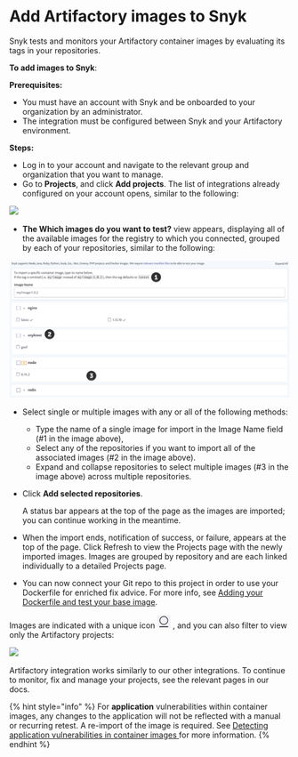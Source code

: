 # Add Artifactory images to Snyk

Snyk tests and monitors your Artifactory container images by evaluating its tags in your repositories.

**To add images to Snyk**:

**Prerequisites:**

* You must have an account with Snyk and be onboarded to your organization by an administrator.
* The integration must be configured between Snyk and your Artifactory environment.

**Steps:**

* Log in to your account and navigate to the relevant group and organization that you want to manage.
* Go to **Projects**, and click **Add projects**. The list of integrations already configured on your account opens, similar to the following:

![](../../../.gitbook/assets/uuid-dd01aab7-482f-0fc2-01de-c2427a14a0e0-en.png)

* **The Which images do you want to test?** view appears, displaying all of the available images for the registry to which you connected, grouped by each of your repositories, similar to the following:

![](<../../../.gitbook/assets/uuid-bd9cf629-f5fb-b28b-1fc1-40df2367a7f9-en (1) (1) (2) (4) (2) (1) (1) (1) (1) (1) (1) (1) (1) (1) (1) (1) (1) (1) (1) (1) (1) (1) (1) (1) (1) (1) (1) (1) (1) (1) (1) (1) (1) (1) (1) (1) (1) (1) (1) (1) (1) (1) (1) (1) (1) (1) (1) (1) (1) (1) ( (15).png>)

* Select single or multiple images with any or all of the following methods:
  * Type the name of a single image for import in the Image Name field (#1 in the image above),
  * Select any of the repositories if you want to import all of the associated images (#2 in the image above).
  * Expand and collapse repositories to select multiple images (#3 in the image above) across multiple repositories.
*   Click **Add selected repositories**.

    A status bar appears at the top of the page as the images are imported; you can continue working in the meantime.
* When the import ends, notification of success, or failure, appears at the top of the page. Click Refresh to view the Projects page with the newly imported images. Images are grouped by repository and are each linked individually to a detailed Projects page.
* You can now connect your Git repo to this project in order to use your Dockerfile for enriched fix advice. For more info, see [Adding your Dockerfile and test your base image](../../scan-your-dockerfile/adding-your-dockerfile-and-test-your-base-image.md).

Images are indicated with a unique icon ![](../../../.gitbook/assets/uuid-d083d5fe-780a-cf2f-18db-42720db8c5a1-en.png) , and you can also filter to view only the Artifactory projects:

![](../../../.gitbook/assets/uuid-5c95894c-97d8-a6a9-0969-7c5fee541211-en.png)

Artifactory integration works similarly to our other integrations. To continue to monitor, fix and manage your projects, see the relevant pages in our docs.

{% hint style="info" %}
For **application** vulnerabilities within container images, any changes to the application will not be reflected with a manual or recurring retest. A re-import of the image is required. See [Detecting application vulnerabilities in container images ](../../getting-around-the-snyk-container-ui/detecting-application-vulnerabilities-in-container-images/)for more information.
{% endhint %}
